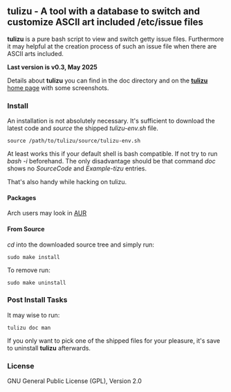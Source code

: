 ## tulizu - A tool with a database to switch and customize ASCII art included /etc/issue files

**tulizu** is a pure bash script to view and switch getty issue files.
Furthermore it may helpful at the creation process of such an issue file when
there are ASCII arts included.

**Last version is v0.3, May 2025**

Details about **tulizu** you can find in the doc directory and on
the [**tulizu** home page](http://loh-tar.github.io/tulizu/) with some
screenshots.

### Install

An installation is not absolutely necessary. It's sufficient to download the
latest code and _source_ the shipped _tulizu-env.sh_ file.

    source /path/to/tulizu/source/tulizu-env.sh

At least works this if your default shell is bash compatible. If not try to run
_bash -i_ beforehand. The only disadvantage should be that command _doc_ shows
no _SourceCode_ and _Example-tizu_ entries.

That's also handy while hacking on tulizu.

#### Packages

Arch users may look in [AUR](https://aur.archlinux.org/packages/tulizu/)

#### From Source

_cd_ into the downloaded source tree and simply run:

    sudo make install

To remove run:

    sudo make uninstall

### Post Install Tasks

It may wise to run:

    tulizu doc man

If you only want to pick one of the shipped files for your pleasure, it's save
to uninstall **tulizu** afterwards.

### License

GNU General Public License (GPL), Version 2.0
